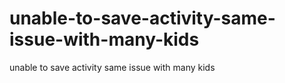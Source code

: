 # unable-to-save-activity-same-issue-with-many-kids
unable to save activity same issue with many kids
